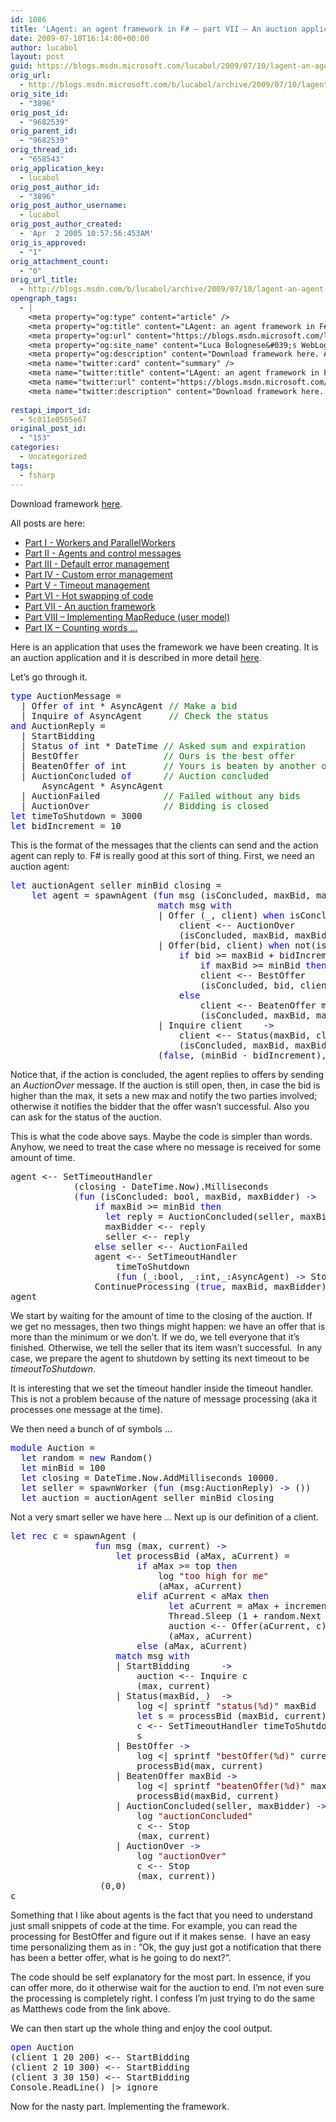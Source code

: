 ```yaml
---
id: 1086
title: 'LAgent: an agent framework in F# – part VII – An auction application'
date: 2009-07-10T16:14:00+00:00
author: lucabol
layout: post
guid: https://blogs.msdn.microsoft.com/lucabol/2009/07/10/lagent-an-agent-framework-in-f-part-vii-an-auction-application/
orig_url:
  - http://blogs.msdn.microsoft.com/b/lucabol/archive/2009/07/10/lagent-an-agent-framework-in-f-part-vii-an-auction-application.aspx
orig_site_id:
  - "3896"
orig_post_id:
  - "9682539"
orig_parent_id:
  - "9682539"
orig_thread_id:
  - "658543"
orig_application_key:
  - lucabol
orig_post_author_id:
  - "3896"
orig_post_author_username:
  - lucabol
orig_post_author_created:
  - 'Apr  2 2005 10:57:56:453AM'
orig_is_approved:
  - "1"
orig_attachment_count:
  - "0"
orig_url_title:
  - http://blogs.msdn.com/b/lucabol/archive/2009/07/10/lagent-an-agent-framework-in-f-part-vii-an-auction-application.aspx
opengraph_tags:
  - |
    <meta property="og:type" content="article" />
    <meta property="og:title" content="LAgent: an agent framework in F# &ndash; part VII &ndash; An auction application" />
    <meta property="og:url" content="https://blogs.msdn.microsoft.com/lucabol/2009/07/10/lagent-an-agent-framework-in-f-part-vii-an-auction-application/" />
    <meta property="og:site_name" content="Luca Bolognese&#039;s WebLog" />
    <meta property="og:description" content="Download framework here. All posts are here: Part I  - Workers and ParallelWorkers Part II  - Agents and control messages Part III  - Default error management Part IV  - Custom error management Part V  - Timeout management Part VI  - Hot swapping of code Part VII  - An auction framework Part VIII – Implementing MapReduce..." />
    <meta name="twitter:card" content="summary" />
    <meta name="twitter:title" content="LAgent: an agent framework in F# &ndash; part VII &ndash; An auction application" />
    <meta name="twitter:url" content="https://blogs.msdn.microsoft.com/lucabol/2009/07/10/lagent-an-agent-framework-in-f-part-vii-an-auction-application/" />
    <meta name="twitter:description" content="Download framework here. All posts are here: Part I  - Workers and ParallelWorkers Part II  - Agents and control messages Part III  - Default error management Part IV  - Custom error management Part V  - Timeout management Part VI  - Hot swapping of code Part VII  - An auction framework Part VIII – Implementing MapReduce..." />
    
restapi_import_id:
  - 5c011e0505e67
original_post_id:
  - "153"
categories:
  - Uncategorized
tags:
  - fsharp
---
```

Download framework [here](http://code.msdn.microsoft.com/LAgent).

All posts are here:

  * [Part I  - Workers and ParallelWorkers](http://blogs.msdn.com/lucabol/archive/2009/05/29/lagent-an-agent-framework-in-f-part-i-workers-and-parallelworkers.aspx) 
  * [Part II  - Agents and control messages](http://blogs.msdn.com/lucabol/archive/2009/06/05/lagent-an-agent-framework-in-f-part-ii-agents-and-control-messages.aspx) 
  * [Part III  - Default error management](http://blogs.msdn.com/lucabol/archive/2009/06/12/lagent-an-agent-framework-in-f-part-iii-default-error-management.aspx) 
  * [Part IV  - Custom error management](http://blogs.msdn.com/lucabol/archive/2009/06/19/lagent-an-agent-framework-in-f-part-iv-custom-error-management.aspx) 
  * [Part V  - Timeout management](http://blogs.msdn.com/lucabol/archive/2009/06/26/lagent-an-agent-framework-in-f-part-v-timeout-management.aspx) 
  * [Part VI  - Hot swapping of code](http://blogs.msdn.com/lucabol/archive/2009/07/03/lagent-an-agent-framework-in-f-part-vi-hot-swapping-of-code-and-something-silly.aspx) 
  * [Part VII  - An auction framework](http://blogs.msdn.com/lucabol/archive/2009/07/10/lagent-an-agent-framework-in-f-part-vii-an-auction-application.aspx) 
  * [Part VIII – Implementing MapReduce (user model)](http://blogs.msdn.com/lucabol/archive/2009/09/04/lagent-an-agent-framework-in-f-part-viii-implementing-mapreduce-user-model.aspx) 
  * [Part IX – Counting words …](http://blogs.msdn.com/lucabol/archive/2009/09/18/lagent-an-agent-framework-in-f-part-ix-counting-words.aspx) 



Here is an application that uses the framework we have been creating. It is an auction application and it is described in more detail [here](http://codebetter.com/blogs/matthew.podwysocki/archive/2009/05/20/f-actors-revisited.aspx).

Let’s go through it.

<pre class="code"><span style="color:blue;">type </span>AuctionMessage =
  | Offer <span style="color:blue;">of </span>int * AsyncAgent <span style="color:green;">// Make a bid
  </span>| Inquire <span style="color:blue;">of </span>AsyncAgent     <span style="color:green;">// Check the status
</span><span style="color:blue;">and </span>AuctionReply =
  | StartBidding
  | Status <span style="color:blue;">of </span>int * DateTime <span style="color:green;">// Asked sum and expiration
  </span>| BestOffer                <span style="color:green;">// Ours is the best offer
  </span>| BeatenOffer <span style="color:blue;">of </span>int       <span style="color:green;">// Yours is beaten by another offer
  </span>| AuctionConcluded <span style="color:blue;">of      </span><span style="color:green;">// Auction concluded
      </span>AsyncAgent * AsyncAgent
  | AuctionFailed            <span style="color:green;">// Failed without any bids
  </span>| AuctionOver              <span style="color:green;">// Bidding is closed
</span><span style="color:blue;">let </span>timeToShutdown = 3000
<span style="color:blue;">let </span>bidIncrement = 10 </pre>

This is the format of the messages that the clients can send and the action agent can reply to. F# is really good at this sort of thing. First, we need an auction agent:

<pre class="code"><span style="color:blue;">let </span>auctionAgent seller minBid closing =
    <span style="color:blue;">let </span>agent = spawnAgent (<span style="color:blue;">fun </span>msg (isConcluded, maxBid, maxBidder) <span style="color:blue;">-&gt;
                            match </span>msg <span style="color:blue;">with
                            </span>| Offer (_, client) <span style="color:blue;">when </span>isConcluded <span style="color:blue;">-&gt;
                                </span>client &lt;-- AuctionOver
                                (isConcluded, maxBid, maxBidder)
                            | Offer(bid, client) <span style="color:blue;">when </span>not(isConcluded) <span style="color:blue;">-&gt;
                                if </span>bid &gt;= maxBid + bidIncrement <span style="color:blue;">then
                                    if </span>maxBid &gt;= minBid <span style="color:blue;">then </span>maxBidder &lt;-- BeatenOffer bid
                                    client &lt;-- BestOffer
                                    (isConcluded, bid, client)
                                <span style="color:blue;">else
                                    </span>client &lt;-- BeatenOffer maxBid
                                    (isConcluded, maxBid, maxBidder)
                            | Inquire client    <span style="color:blue;">-&gt;
                                </span>client &lt;-- Status(maxBid, closing)
                                (isConcluded, maxBid, maxBidder))
                            (<span style="color:blue;">false</span>, (minBid - bidIncrement), spawnWorker (<span style="color:blue;">fun </span>_ <span style="color:blue;">-&gt; </span>()))                             </pre>

Notice that, if the action is concluded, the agent replies to offers by sending an _AuctionOver_ message. If the auction is still open, then, in case the bid is higher than the max, it sets a new max and notify the two parties involved; otherwise it notifies the bidder that the offer wasn’t successful. Also you can ask for the status of the auction.

This is what the code above says. Maybe the code is simpler than words. Anyhow, we need to treat the case where no message is received for some amount of time.

<pre class="code">agent &lt;-- SetTimeoutHandler
            (closing - DateTime.Now).Milliseconds
            (<span style="color:blue;">fun </span>(isConcluded: bool, maxBid, maxBidder) <span style="color:blue;">-&gt;
                if </span>maxBid &gt;= minBid <span style="color:blue;">then
                  let </span>reply = AuctionConcluded(seller, maxBidder)
                  maxBidder &lt;-- reply
                  seller &lt;-- reply
                <span style="color:blue;">else </span>seller &lt;-- AuctionFailed
                agent &lt;-- SetTimeoutHandler
                    timeToShutdown
                    (<span style="color:blue;">fun </span>(_:bool, _:int,_:AsyncAgent) <span style="color:blue;">-&gt; </span>StopProcessing)
                ContinueProcessing (<span style="color:blue;">true</span>, maxBid, maxBidder))
agent            </pre>

We start by waiting for the amount of time to the closing of the auction. If we get no messages, then two things might happen: we have an offer that is more than the minimum or we don’t. If we do, we tell everyone that it’s finished. Otherwise, we tell the seller that its item wasn’t successful.&#160; In any case, we prepare the agent to shutdown by setting its next timeout to be _timeoutToShutdown_.

It is interesting that we set the timeout handler inside the timeout handler. This is not a problem because of the nature of message processing (aka it processes one message at the time).

We then need a bunch of of symbols …

<pre class="code"><span style="color:blue;">module </span>Auction =
  <span style="color:blue;">let </span>random = <span style="color:blue;">new </span>Random()
  <span style="color:blue;">let </span>minBid = 100
  <span style="color:blue;">let </span>closing = DateTime.Now.AddMilliseconds 10000.
  <span style="color:blue;">let </span>seller = spawnWorker (<span style="color:blue;">fun </span>(msg:AuctionReply) <span style="color:blue;">-&gt; </span>())
  <span style="color:blue;">let </span>auction = auctionAgent seller minBid closing</pre>

Not a very smart seller we have here … Next up is our definition of a client.

<pre class="code"><span style="color:blue;">let rec </span>c = spawnAgent (
                <span style="color:blue;">fun </span>msg (max, current) <span style="color:blue;">-&gt;
                    let </span>processBid (aMax, aCurrent) =
                        <span style="color:blue;">if </span>aMax &gt;= top <span style="color:blue;">then
                            </span>log <span style="color:maroon;">"too high for me"
                            </span>(aMax, aCurrent)
                        <span style="color:blue;">elif </span>aCurrent &lt; aMax <span style="color:blue;">then
                              let </span>aCurrent = aMax + increment
                              Thread.Sleep (1 + random.Next 1000)
                              auction &lt;-- Offer(aCurrent, c)
                              (aMax, aCurrent)
                        <span style="color:blue;">else </span>(aMax, aCurrent)
                    <span style="color:blue;">match </span>msg <span style="color:blue;">with
                    </span>| StartBidding      <span style="color:blue;">-&gt;
                        </span>auction &lt;-- Inquire c
                        (max, current)
                    | Status(maxBid,_)  <span style="color:blue;">-&gt;
                        </span>log &lt;| sprintf <span style="color:maroon;">"status(%d)" </span>maxBid
                        <span style="color:blue;">let </span>s = processBid (maxBid, current)
                        c &lt;-- SetTimeoutHandler timeToShutdown (<span style="color:blue;">fun </span>_ <span style="color:blue;">-&gt; </span>StopProcessing)
                        s
                    | BestOffer <span style="color:blue;">-&gt;
                        </span>log &lt;| sprintf <span style="color:maroon;">"bestOffer(%d)" </span>current
                        processBid(max, current)
                    | BeatenOffer maxBid <span style="color:blue;">-&gt;
                        </span>log &lt;| sprintf <span style="color:maroon;">"beatenOffer(%d)" </span>maxBid
                        processBid(maxBid, current)
                    | AuctionConcluded(seller, maxBidder) <span style="color:blue;">-&gt;
                        </span>log <span style="color:maroon;">"auctionConcluded"
                        </span>c &lt;-- Stop
                        (max, current)
                    | AuctionOver <span style="color:blue;">-&gt;
                        </span>log <span style="color:maroon;">"auctionOver"
                        </span>c &lt;-- Stop
                        (max, current))
                 (0,0)
c</pre>

Something that I like about agents is the fact that you need to understand just small snippets of code at the time. For example, you can read the processing for BestOffer and figure out if it makes sense.&#160; I have an easy time personalizing them as in : “Ok, the guy just got a notification that there has been a better offer, what is he going to do next?”.

The code should be self explanatory for the most part. In essence, if you can offer more, do it otherwise wait for the auction to end. I’m not even sure the processing is completely right. I confess I’m just trying to do the same as Matthews code from the link above.

We can then start up the whole thing and enjoy the cool output.

<pre class="code"><span style="color:blue;">open </span>Auction
(client 1 20 200) &lt;-- StartBidding
(client 2 10 300) &lt;-- StartBidding
(client 3 30 150) &lt;-- StartBidding
Console.ReadLine() |&gt; ignore  </pre>

Now for the nasty part. Implementing the framework.